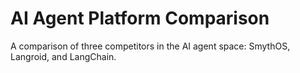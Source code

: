 # AI Agent Platform Comparison
A comparison of three competitors in the AI agent space: SmythOS, Langroid, and LangChain.
